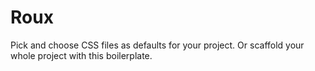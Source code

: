# Roux

Pick and choose CSS files as defaults for your project. Or scaffold your whole project with this boilerplate.
